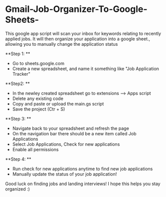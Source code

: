 # Gmail-Job-Organizer-To-Google-Sheets-
This google app script will scan your inbox for keywords relating to recently applied jobs. It will then organize your application into a google sheet., allowing you to manually change the application status 


**Step 1: **
- Go to sheets.google.com
- Create a new spreadsheet, and name it something like "Job Application Tracker" 

**Step2: **
- In the newley created spreadsheet go to extensions --> Apps script
- Delete any existing code
- Copy and paste or upload the main.gs script
- Save the project (Ctr + S)

**Step 3: **
- Navigate back to your spreadsheet and refresh the page
- On the navigation bar there should be a new item called Job Applications
- Select Job Applications, Check for new applications
- Enable all permissions 

**Step 4: **
- Run check for new applications anytime to find new job applications
- Manually update the status of your job application!

Good luck on finding jobs and landing interviews! I hope this helps you stay organized :) 
